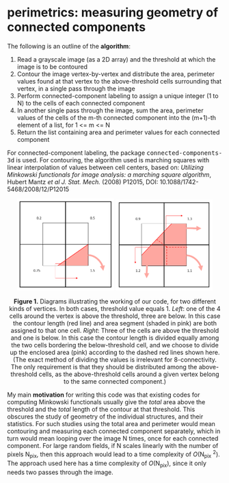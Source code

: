 # perimetrics: measuring geometry of connected components
The following is an outline of the **algorithm**:
1. Read a grayscale image (as a 2D array) and the threshold at which the image is to be contoured
2. Contour the image vertex-by-vertex and distribute the area, perimeter values found at that vertex to the above-threshold cells surrounding that vertex, in a single pass through the image
3. Perform connected-component labeling to assign a unique integer (1 to N) to the cells of each connected component
4. In another single pass through the image, sum the area, perimeter values of the cells of the m-th connected component into the (m+1)-th element of a list, for 1 <= m <= N
5. Return the list containing area and perimeter values for each connected component

For connected-component labeling, the package <tt>connected-components-3d</tt> is used.
For contouring, the algorithm used is marching squares with linear interpolation of values between cell centers, based on:
*Utilizing Minkowski functionals for image analysis: a marching square algorithm*, Hubert Mantz *et al J. Stat. Mech.* (2008) P12015, DOI: 10.1088/1742-5468/2008/12/P12015

<p align="middle">
  <img src="/code_description_1.PNG" width="45%" />
  <img src="/code_description_2.PNG" width="45%" />
</p>
<p align="center">
<b>Figure 1.</b> Diagrams illustrating the working of our code, for two different kinds of vertices. In both cases, threshold value equals 1. <i>Left</i>: one of the 4 cells around the vertex is above the threshold, three are below. In this case the contour length (red line) and area segment (shaded in pink) are both assigned to that one cell. <i>Right</i>: Three of the cells are above the threshold and one is below. In this case the contour length is divided equally among the two cells bordering the below-threshold cell, and we choose to divide up the enclosed area (pink) according to the dashed red lines shown here. (The exact method of dividing the values is irrelevant for 8-connectivity. The only requirement is that they should be distributed among the above-threshold cells, as the above-threshold cells around a given vertex belong to the same connected component.)
</p>


My main **motivation** for writing this code was that existing codes for computing Minkowski functionals usually give the *total* area above the threshold and the *total* length of the contour at that threshold. This obscures the study of geometry of the individual structures, and their statistics. For such studies using the total area and perimeter would mean contouring and measuring each connected component separately, which in turn would mean looping over the image N times, once for each connected component. For large random fields, if N scales linearly with the number of pixels N<sub>pix</sub>, then this approach would lead to a time complexity of *O*(N<sub>pix</sub> <sup>2</sup>). The approach used here has a time complexity of *O*(N<sub>pix</sub>), since it only needs two passes through the image.


